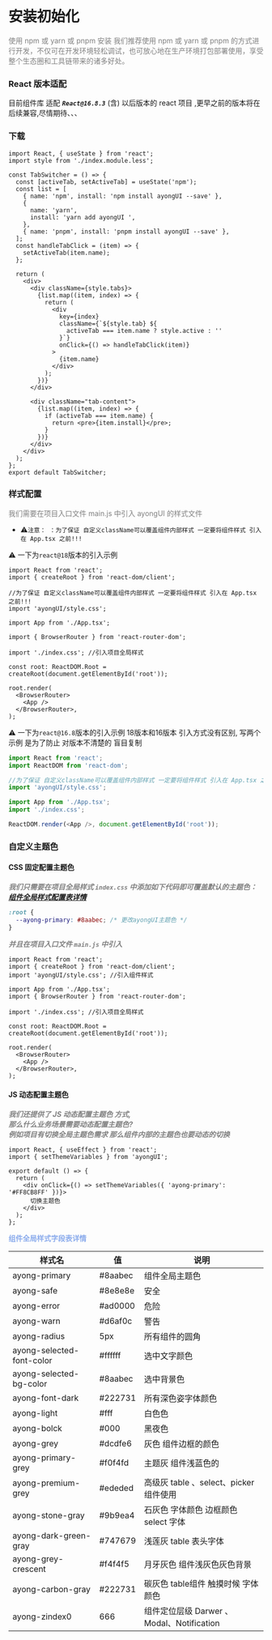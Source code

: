 # 安装初始化

<span style="color: #808080;">使用 npm 或 yarn 或 pnpm 安装
我们推荐使用 npm 或 yarn 或 pnpm
的方式进行开发，不仅可在开发环境轻松调试，也可放心地在生产环境打包部署使用，享受整个生态圈和工具链带来的诸多好处。</span>

### React 版本适配

目前组件库 适配 **_`React@16.8.3`_** (含) 以后版本的 react 项目 ,更早之前的版本将在后续兼容,尽情期待、、、

### 下载

[//]: # "#### npm"
[//]: #
[//]: # "```clickhouse"
[//]: # "      npm install ayongUI --save"
[//]: # "```"
[//]: # "#### yarn"
[//]: #
[//]: # "```clickhouse"
[//]: # "      yarn add ayongUI  "
[//]: # "```"
[//]: # "#### pnpm"
[//]: #
[//]: # "```clickhouse"
[//]: # "      pnpm install ayongUI --save"
[//]: # "```"

```tsx hideCode=true inline=true
import React, { useState } from 'react';
import style from './index.module.less';

const TabSwitcher = () => {
  const [activeTab, setActiveTab] = useState('npm');
  const list = [
    { name: 'npm', install: 'npm install ayongUI --save' },
    {
      name: 'yarn',
      install: 'yarn add ayongUI ',
    },
    { name: 'pnpm', install: 'pnpm install ayongUI --save' },
  ];
  const handleTabClick = (item) => {
    setActiveTab(item.name);
  };

  return (
    <div>
      <div className={style.tabs}>
        {list.map((item, index) => {
          return (
            <div
              key={index}
              className={`${style.tab} ${
                activeTab === item.name ? style.active : ''
              }`}
              onClick={() => handleTabClick(item)}
            >
              {item.name}
            </div>
          );
        })}
      </div>

      <div className="tab-content">
        {list.map((item, index) => {
          if (activeTab === item.name) {
            return <pre>{item.install}</pre>;
          }
        })}
      </div>
    </div>
  );
};
export default TabSwitcher;
```

### 样式配置

<span style="color: #808080;">我们需要在项目入口文件 main.js 中引入 ayongUI 的样式文件</span>

- ⚠️`注意： ：为了保证 自定义className可以覆盖组件内部样式
一定要将组件样式 引入在 App.tsx 之前!!!`

⚠️ 一下为`react@18`版本的引入示例

```tsx | pure
import React from 'react';
import { createRoot } from 'react-dom/client';

//为了保证 自定义className可以覆盖组件内部样式 一定要将组件样式 引入在 App.tsx 之前!!!
import 'ayongUI/style.css'; 

import App from './App.tsx';

import { BrowserRouter } from 'react-router-dom';

import './index.css'; //引入项目全局样式

const root: ReactDOM.Root = createRoot(document.getElementById('root'));

root.render(
  <BrowserRouter>
    <App />
  </BrowserRouter>,
);
```

⚠️ 一下为`react@16.8`版本的引入示例 
18版本和16版本 引入方式没有区别, 写两个示例 是为了防止 对版本不清楚的 盲目复制

```ts
import React from 'react';
import ReactDOM from 'react-dom';

//为了保证 自定义className可以覆盖组件内部样式 一定要将组件样式 引入在 App.tsx 之前!!!
import 'ayongUI/style.css'; 

import App from './App.tsx';
import './index.css';

ReactDOM.render(<App />, document.getElementById('root'));
```

### 自定义主题色

#### CSS 固定配置主题色

**_<span style="color: #808080;">我们只需要在项目全局样式 `index.css`
中添加如下代码即可覆盖默认的主题色：</span> [组件全局样式配置表详情](#ayonUIcss)_**

```css | pure
:root {
  --ayong-primary: #8aabec; /* 更改ayongUI主题色 */
}
```

**_<span style="color: #808080;">并且在项目入口文件 `main.js` 中引入</span>_**

```tsx | pure
import React from 'react';
import { createRoot } from 'react-dom/client';
import 'ayongUI/style.css'; //引入组件样式

import App from './App.tsx';
import { BrowserRouter } from 'react-router-dom';

import './index.css'; //引入项目全局样式

const root: ReactDOM.Root = createRoot(document.getElementById('root'));

root.render(
  <BrowserRouter>
    <App />
  </BrowserRouter>,
);
```

#### JS 动态配置主题色

**_<span style="color: #808080;">我们还提供了 JS 动态配置主题色 方式,</br>那么什么业务场景需要动态配置主题色?</br>
例如项目有切换全局主题色需求
那么组件内部的主题色也要动态的切换</span>_**

```tsx | pure
import React, { useEffect } from 'react';
import { setThemeVariables } from 'ayongUI';

export default () => {
  return (
    <div onClick={() => setThemeVariables({ 'ayong-primary': '#FF8CB8FF' })}>
      切换主题色
    </div>
  );
};
```

<span id="ayonUIcss"  style="color:#8aabec;">**组件全局样式字段表详情**</span>

| 样式名                    | 值       | 说明                                        |
| ------------------------- | -------- | ------------------------------------------- |
| ayong-primary             | \#8aabec | 组件全局主题色                              |
| ayong-safe                | #8e8e8e  | 安全                                        |
| ayong-error               | #ad0000  | 危险                                        |
| ayong-warn                | #d6af0c  | 警告                                        |
| ayong-radius              | 5px      | 所有组件的圆角                              |
| ayong-selected-font-color | #ffffff  | 选中文字颜色                                |
| ayong-selected-bg-color   | #8aabec  | 选中背景色                                  |
| ayong-font-dark           | #222731  | 所有深色姿字体颜色                          |
| ayong-light               | #fff     | 白色色                                      |
| ayong-bolck               | #000     | 黑夜色                                      |
| ayong-grey                | #dcdfe6  | 灰色 组件边框的颜色                         |
| ayong-primary-grey        | #f0f4fd  | 主题灰 组件浅蓝色的                         |
| ayong-premium-grey        | #ededed  | 高级灰 table 、select、picker 组件使用      |
| ayong-stone-gray          | #9b9ea4  | 石灰色 字体颜色 边框颜色 select 字体        |
| ayong-dark-green-gray     | #747679  | 浅莲灰 table  表头字体                      |
| ayong-grey-crescent       | #f4f4f5  | 月牙灰色 组件浅灰色灰色背景                 |
| ayong-carbon-gray         | #222731  | 碳灰色  table组件  触摸时候 字体颜色        |
| ayong-zindex0             | 666      | 组件定位层级  Darwer  、Modal、Notification |
